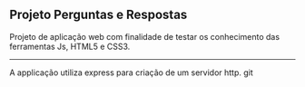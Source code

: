 Projeto Perguntas e Respostas
-------------------------------------------

Projeto de aplicação web com finalidade de testar os conhecimento das ferramentas Js, HTML5 e CSS3.

--------------------------------------------

A applicação utiliza express para criação de um servidor http. git